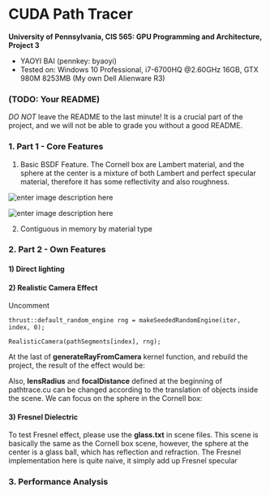 CUDA Path Tracer
================

**University of Pennsylvania, CIS 565: GPU Programming and Architecture, Project 3**

* YAOYI BAI (pennkey: byaoyi)
* Tested on: Windows 10 Professional, i7-6700HQ  @2.60GHz 16GB, GTX 980M 8253MB (My own Dell Alienware R3)

### (TODO: Your README)

*DO NOT* leave the README to the last minute! It is a crucial part of the
project, and we will not be able to grade you without a good README.

### 1. Part 1 - Core Features
1. Basic BSDF Feature. 
The Cornell box are Lambert material, and the sphere at the center is a mixture of both Lambert and perfect specular material, therefore it has some reflectivity and also roughness. 

![enter image description here](https://lh3.googleusercontent.com/-tYVKqM7jvi4/Wc7LZJnGBBI/AAAAAAAAA5E/Skbteim31eQbtPE3FSw5uFR9KEzztZ5xgCLcBGAs/s0/cornell.2017-09-29_22-34-04z.617samp.png "cornell.2017-09-29_22-34-04z.617samp.png")

![enter image description here](https://lh3.googleusercontent.com/-YVjj1UlUcaA/Wc7Lpx1oxaI/AAAAAAAAA5M/8MFP7rN4P6AhjNNM2LNS44PKJwWUrbBhgCLcBGAs/s0/cornell.2017-09-29_22-33-18z.219samp.png "cornell.2017-09-29_22-33-18z.219samp.png")

2. Contiguous in memory by material type

### 2. Part 2 - Own Features
#### 1) Direct lighting


#### 2) Realistic Camera Effect

Uncomment

   

    thrust::default_random_engine rng = makeSeededRandomEngine(iter, index, 0);
    
    RealisticCamera(pathSegments[index], rng);

At the last of **generateRayFromCamera** kernel function, and rebuild the project, the result of the effect would be:

 Also, **lensRadius**  and **focalDistance** defined at the beginning of pathtrace.cu can be changed according to the translation of objects inside the scene. We can focus on the sphere in the Cornell box:



#### 3) Fresnel Dielectric
To test Fresnel effect, please use the **glass.txt** in scene files. 
This scene is basically the same as the Cornell box scene, however, the sphere at the center is a glass ball, which has reflection and refraction. The Fresnel implementation here is quite naive, it simply add up Fresnel specular 


### 3. Performance Analysis 
